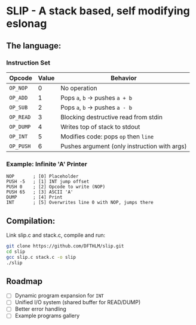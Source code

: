 # SLIP - A stack based, self modifying eslonag

## The language:
### Instruction Set

| Opcode    | Value | Behavior                                     |
|-----------|-------|----------------------------------------------|
| `OP_NOP`  | 0     | No operation                                 |
| `OP_ADD`  | 1     | Pops `a`, `b` → pushes `a + b`               |
| `OP_SUB`  | 2     | Pops `a`, `b` → pushes `a - b`               |
| `OP_READ` | 3     | Blocking destructive read from stdin         |
| `OP_DUMP` | 4     | Writes top of stack to stdout                |
| `OP_INT`  | 5     | Modifies code: pops `op` then `line`         |
| `OP_PUSH` | 6     | Pushes argument (only instruction with args) |

### Example: Infinite 'A' Printer

```
NOP       ; [0] Placeholder
PUSH -5   ; [1] INT jump offset
PUSH 0    ; [2] Opcode to write (NOP)
PUSH 65   ; [3] ASCII 'A'
DUMP      ; [4] Print
INT       ; [5] Overwrites line 0 with NOP, jumps there
```
## Compilation:
Link slip.c and stack.c, compile and run:
```bash
git clone https://github.com/DFTHLM/slip.git
cd slip
gcc slip.c stack.c -o slip
./slip
```

## Roadmap
- [ ] Dynamic program expansion for `INT`
- [ ] Unified I/O system (shared buffer for READ/DUMP)
- [ ] Better error handling
- [ ] Example programs gallery

